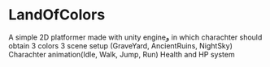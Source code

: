 # LandOfColors
A simple 2D platformer made with unity engineو in which charachter should obtain 3 colors
3 scene setup (GraveYard, AncientRuins, NightSky)
Charachter animation(Idle, Walk, Jump, Run)
Health and HP system
